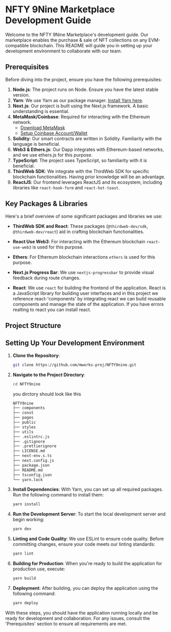 # NFTY 9Nine Marketplace Development Guide

Welcome to the NFTY 9Nine Marketplace's development guide. Our marketplace enables the purchase & sale of NFT collections on any EVM-compatible blockchain. This README will guide you in setting up your development environment to collaborate with our team.

## Prerequisites

Before diving into the project, ensure you have the following prerequisites:

1. **Node.js**: The project runs on Node. Ensure you have the latest stable version.
2. **Yarn**: We use Yarn as our package manager. [Install Yarn here](https://classic.yarnpkg.com/en/docs/install/).
3. **Next.js**: Our project is built using the Next.js framework. A basic understanding is essential.
4. **MetaMask/Coinbase**: Required for interacting with the Ethereum network. 
    - [Download MetaMask](https://metamask.io/download/)
    - [Setup Coinbase Account/Wallet](https://tinyurl.com/coinbasew3)
5. **Solidity**: Our smart contracts are written in Solidity. Familiarity with the language is beneficial.
6. **Web3 & Ethers.js**: Our Dapp integrates with Ethereum-based networks, and we use ethers.js for this purpose.
7. **TypeScript**: The project uses TypeScript, so familiarity with it is beneficial.
8. **ThirdWeb SDK**: We integrate with the ThirdWeb SDK for specific blockchain functionalities. Having prior knowledge will be an advantage.
9. **ReactJS**: Our frontend leverages ReactJS and its ecosystem, including libraries like `react-hook-form` and `react-hot-toast`.

## Key Packages & Libraries

Here's a brief overview of some significant packages and libraries we use:

- **ThirdWeb SDK and React**: These packages (`@thirdweb-dev/sdk`, `@thirdweb-dev/react`) aid in crafting blockchain functionalities.

- **React Use Web3**: For interacting with the Ethereum blockchain `react-use-web3` is used for this purpose.
- **Ethers**: For Ethereum blockchain interactions `ethers` is used for this purpose.   
- **Next.js Progress Bar**: We use `nextjs-progressbar` to provide visual feedback during route changes.
- **React**: We use `react` for building the frontend of the application. React is a JavaScript library for building user interfaces and in this project we reference react-'components' by integrating react we can build reusable components and manage the state of the application. If you have errors realting to react you can install react.


## Project Structure
## Setting Up Your Development Environment

1. **Clone the Repository**:
    ```bash
    git clone https://github.com/mworks-proj/NFTY9nine.git
    ```

2. **Navigate to the Project Directory**:
    ```bash
    cd NFTY9nine
    ```
    you dirctory should look like this
    ```bash
    NFTY9nine
    ├── components
    ├── const
    ├── pages
    ├── public
    ├── styles
    ├── utils
    ├── .eslintrc.js
    ├── .gitignore
    ├── .prettierignore
    ├── LICENSE.md
    ├── next-env.s.ts
    ├── next.config.js
    ├── package.json
    ├── README.md
    ├── tsconfig.json
    └── yarn.lock
    ```

3. **Install Dependencies**:
    With Yarn, you can set up all required packages. Run the following command to install them:
    ```bash
    yarn install
    ```

4. **Run the Development Server**:
    To start the local development server and begin working:
    ```bash
    yarn dev
    ```

5. **Linting and Code Quality**:
    We use ESLint to ensure code quality. Before committing changes, ensure your code meets our linting standards:
    ```bash
    yarn lint
    ```

6. **Building for Production**:
    When you're ready to build the application for production use, execute:
    ```bash
    yarn build
    ```

7. **Deployment**:
    After building, you can deploy the application using the following command:
    ```bash
    yarn deploy
    ```

With these steps, you should have the application running locally and be ready for development and collaboration. For any issues, consult the 'Prerequisites' section to ensure all requirements are met.

